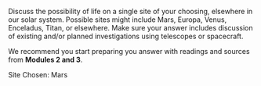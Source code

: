 Discuss the possibility of life on a single site of your choosing, elsewhere in our solar system. Possible sites might include Mars, Europa, Venus, Enceladus, Titan, or elsewhere. Make sure your answer includes discussion of existing and/or planned investigations using telescopes or spacecraft. 

We recommend you start preparing you answer with readings and sources from **Modules 2 and 3**.

Site Chosen: Mars

